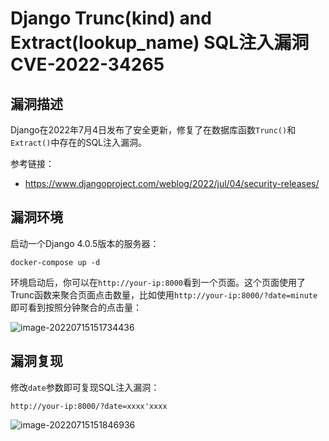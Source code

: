 # Django Trunc(kind) and Extract(lookup_name) SQL注入漏洞 CVE-2022-34265

## 漏洞描述

Django在2022年7月4日发布了安全更新，修复了在数据库函数`Trunc()`和`Extract()`中存在的SQL注入漏洞。

参考链接：

- https://www.djangoproject.com/weblog/2022/jul/04/security-releases/

## 漏洞环境

启动一个Django 4.0.5版本的服务器：

```
docker-compose up -d
```

环境启动后，你可以在`http://your-ip:8000`看到一个页面。这个页面使用了Trunc函数来聚合页面点击数量，比如使用`http://your-ip:8000/?date=minute`即可看到按照分钟聚合的点击量：

![image-20220715151734436](https://typora-notes-1308934770.cos.ap-beijing.myqcloud.com/202207151517471.png)

## 漏洞复现

修改`date`参数即可复现SQL注入漏洞：

```
http://your-ip:8000/?date=xxxx'xxxx
```

![image-20220715151846936](https://typora-notes-1308934770.cos.ap-beijing.myqcloud.com/202207151518086.png)